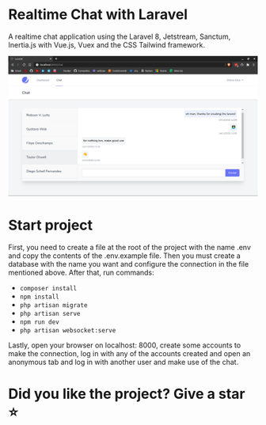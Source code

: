 # Realtime Chat with Laravel

A realtime chat application using the Laravel 8, Jetstream, Sanctum, Inertia.js with Vue.js, Vuex and the  CSS Tailwind framework.

<p>
  <img src="screenshots/p1.png" alt="screenshot1"/>
<p/>

# Start project

First, you need to create a file at the root of the project with the name .env and copy the contents of the .env.example file. Then you must create a database with the name you want and configure the connection in the file mentioned above.
After that, run commands:

- ```composer install``` 
- ```npm install```
- ```php artisan migrate```
- ```php artisan serve```
- ```npm run dev```
- ```php artisan websocket:serve```

Lastly, open your browser on localhost: 8000, create some accounts to make the connection, log in with any of the accounts created and open an anonymous tab and log in with another user and make use of the chat.

# Did you like the project? Give a star ⭐

